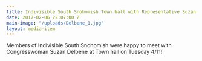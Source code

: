```yaml
---
title: Indivisible South Snohomish Town hall with Representative Suzan Delbene
date: 2017-02-06 22:07:00 Z
main-image: "/uploads/Delbene_1.jpg"
layout: media-item
---
```


Members of Indivisible South Snohomish were happy to meet with Congresswoman Suzan Delbene at Town hall on Tuesday 4/11!
